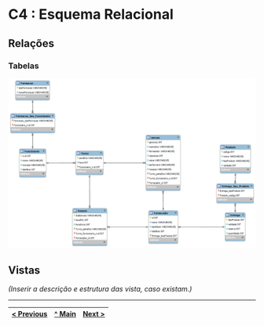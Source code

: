 # C4 : Esquema Relacional  <!-- omit in toc -->


## Relações

### Tabelas 

![An alternative description](imagens/tabelas.jpeg)



## Vistas

_(Inserir a descrição e estrutura das vista, caso existam.)_

---
| [< Previous](rebd03.md) | [^ Main](https://github.com/exemploTrabalho/reportSIBD/) | [Next >](rebd05.md) |
| :---------------------- | :------------------------------------------------------: | ------------------: |
